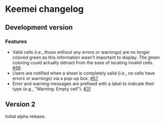 # Keemei changelog

## Development version

### Features
* Valid cells (i.e., those without any errors or warnings) are no longer colored green as this information wasn't important to display. The green coloring could actually detract from the ease of locating invalid cells. [#58](https://github.com/biocore/Keemei/issues/58)
* Users are notified when a sheet is completely valid (i.e., no cells have errors or warnings) via a pop-up box. [#57](https://github.com/biocore/Keemei/issues/57)
* Error and warning messages are prefixed with a label to indicate their type (e.g., "Warning: Empty cell"). [#31](https://github.com/biocore/Keemei/issues/31)

## Version 2
Initial alpha release.
